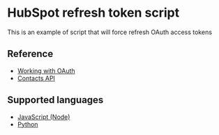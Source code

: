 # HubSpot refresh token script

This is an example of script that will force refresh OAuth access tokens

## Reference

- [Working with OAuth](https://developers.hubspot.com/docs/api/working-with-oauth)
- [Contacts API ](https://developers.hubspot.com/docs/api/crm/contacts)
 
## Supported languages

* [JavaScript (Node)](node/refresh.js)
* [Python](python/refresh.py)

